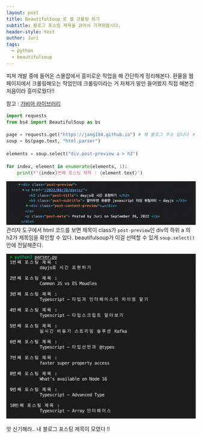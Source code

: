 ```yaml
---
layout: post
title: BeautifulSoup 로 웹 크롤링 하기
subtitle: 블로그 포스팅 제목을 긁어서 가져와봅시다.
header-style: text
author: Juri
tags:
  - python
  - beautifulsoup
---
```


피쳐 개발 중에 들어온 스몰잡에서 흥미로운 작업을 해 간단하게 정리해본다.
환율을 웹 페이지에서 크롤링해오는 작업인데 크롤링이라는 거 자체가 말만 들어봤지 직접 해본건 처음이라 흥미로웠다!!

참고 : [가비아 라이브러리](https://library.gabia.com/contents/9239/)

```py
import requests
from bs4 import BeautifulSoup as bs

page = requests.get("https://jang184.github.io") # 제 블로그 주소 입니다 ㅎㅎ
soup = bs(page.text, "html.parser")

elements = soup.select("div.post-preview a > h2")

for index, element in enumerate(elements, 1):
    print(f"{index}번째 포스팅 제목 : {element.text}")
```

![](/img/in-post/bs-inspector.png)
관리자 도구에서 html 코드를 보면 제목이 class가 `post-preview`인 div의 하위 a 의 h2가 제목임을 확인할 수 있다. beautifulsoup가 이걸 선택할 수 있게 `soup.select()`안에 전달해준다.

![](/img/in-post/bs-terminal.png)

앗 신기해라.. 내 블로그 포스팅 제목이 모였다 !!
